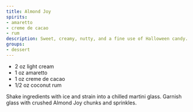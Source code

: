 ```yaml
---
title: Almond Joy
spirits:
- amaretto
- creme de cacao
- rum
description: Sweet, creamy, nutty, and a fine use of Halloween candy.
groups:
- dessert
---
```


- 2 oz light cream
- 1 oz amaretto
- 1 oz creme de cacao
- 1/2 oz coconut rum

Shake ingredients with ice and strain into a chilled martini glass.  Garnish glass with crushed Almond Joy chunks and sprinkles.
